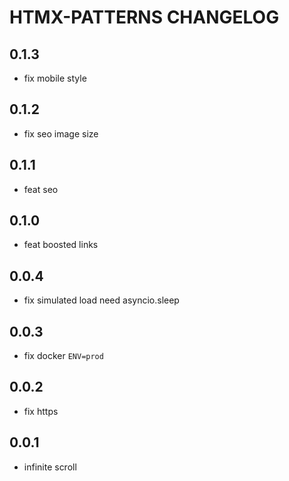 # HTMX-PATTERNS CHANGELOG

## 0.1.3

* fix mobile style

## 0.1.2

* fix seo image size

## 0.1.1

* feat seo

## 0.1.0

* feat boosted links

## 0.0.4

* fix simulated load need asyncio.sleep

## 0.0.3

* fix docker `ENV=prod`

## 0.0.2

* fix https

## 0.0.1

* infinite scroll

